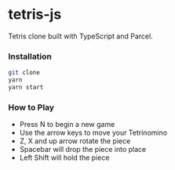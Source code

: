 # tetris-js
Tetris clone built with TypeScript and Parcel.

### Installation
```sh
git clone
yarn
yarn start
```

### How to Play
- Press N to begin a new game
- Use the arrow keys to move your Tetrinomino
- Z, X and up arrow rotate the piece
- Spacebar will drop the piece into place
- Left Shift will hold the piece
